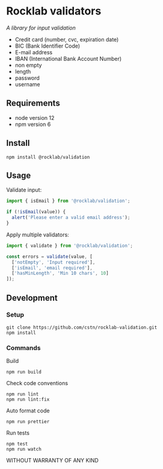 # Rocklab validators

_A library for input validation_

* Credit card (number, cvc, expiration date)
* BIC (Bank Identifier Code)
* E-mail address
* IBAN (International Bank Account Number)
* non empty
* length
* password
* username

## Requirements

* node version 12
* npm version 6

## Install

```shell script
npm install @rocklab/validation
```

## Usage
Validate input:
```javascript
import { isEmail } from '@rocklab/validation';

if (!isEmail(value)) {
  alert('Please enter a valid email address');
}
```

Apply multiple validators:
```javascript
import { validate } from '@rocklab/validation';

const errors = validate(value, [
  ['notEmpty', 'Input required'],
  ['isEmail', 'email required'],
  ['hasMinLength', 'Min 10 chars', 10]
]);
```

## Development

### Setup

```shell script
git clone https://github.com/cstn/rocklab-validation.git
npm install
```

### Commands

Build

```shell script
npm run build
```

Check code conventions

```shell script
npm run lint
npm run lint:fix
```

Auto format code

```shell script
npm run prettier
```

Run tests

```shell script
npm test
npm run watch
```

WITHOUT WARRANTY OF ANY KIND
